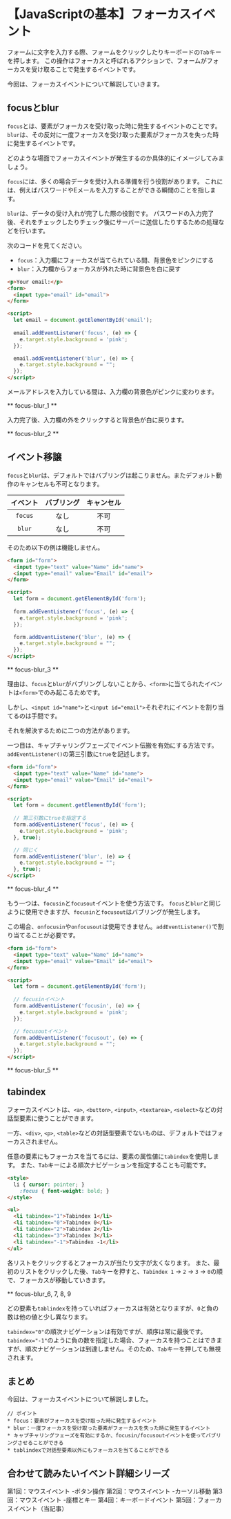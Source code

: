 # 【JavaScriptの基本】フォーカスイベント

フォームに文字を入力する際、フォームをクリックしたりキーボードの```Tab```キーを押します。
この操作はフォーカスと呼ばれるアクションで、フォームがフォーカスを受け取ることで発生するイベントです。

今回は、フォーカスイベントについて解説していきます。

## focusとblur
```focus```とは、要素がフォーカスを受け取った時に発生するイベントのことです。
```blur```は、その反対に一度フォーカスを受け取った要素がフォーカスを失った時に発生するイベントです。

どのような場面でフォーカスイベントが発生するのか具体的にイメージしてみましょう。

```focus```には、多くの場合データを受け入れる準備を行う役割があります。
これには、例えばパスワードやEメールを入力することができる瞬間のことを指します。

```blur```は、データの受け入れが完了した際の役割です。
パスワードの入力完了後、それをチェックしたりチェック後にサーバーに送信したりするための処理などを行います。

次のコードを見てください。
* ```focus```：入力欄にフォーカスが当てられている間、背景色をピンクにする
* ```blur```：入力欄からフォーカスが外れた時に背景色を白に戻す
```html
<p>Your email:</p>
<form>
  <input type="email" id="email">
</form>

<script>
  let email = document.getElementById('email');
  
  email.addEventListener('focus', (e) => {
    e.target.style.background = 'pink';
  });

  email.addEventListener('blur', (e) => {
    e.target.style.background = "";
  });
</script>
```

メールアドレスを入力している間は、入力欄の背景色がピンクに変わります。

** focus-blur_1 **

入力完了後、入力欄の外をクリックすると背景色が白に戻ります。

** focus-blur_2 **

## イベント移譲
```focus```と```blur```は、デフォルトではバブリングは起こりません。またデフォルト動作のキャンセルも不可となります。

|イベント|バブリング|キャンセル|
|:--:|:--:|:--:|
|```focus```|なし|不可|
|```blur```|なし|不可|

そのため以下の例は機能しません。
```html
<form id="form">
  <input type="text" value="Name" id="name">
  <input type="email" value="Email" id="email">
</form>

<script>
  let form = document.getElementById('form');
  
  form.addEventListener('focus', (e) => {
    e.target.style.background = 'pink';
  });

  form.addEventListener('blur', (e) => {
    e.target.style.background = "";
  });
</script>
 ```

** focus-blur_3 **

理由は、```focus```と```blur```がバブリングしないことから、```<form>```に当てられたイベントは```<form>```でのみ起こるためです。

しかし、```<input id="name">```と```<input id="email">```それぞれにイベントを割り当てるのは手間です。

それを解決するために二つの方法があります。

一つ目は、キャプチャリングフェーズでイベント伝搬を有効にする方法です。
```addEventListener()```の第三引数に```true```を記述します。
```html
<form id="form">
  <input type="text" value="Name" id="name">
  <input type="email" value="Email" id="email">
</form>

<script>
  let form = document.getElementById('form');
  
  // 第三引数にtrueを指定する
  form.addEventListener('focus', (e) => {
    e.target.style.background = 'pink';
  }, true);

  // 同じく
  form.addEventListener('blur', (e) => {
    e.target.style.background = "";
  }, true);
</script>
 ```

** focus-blur_4 **

もう一つは、```focusin```と```focusout```イベントを使う方法です。
```focus```と```blur```と同じように使用できますが、```focusin```と```focusout```はバブリングが発生します。

この場合、```onfocusin```や```onfocusout```は使用できません。```addEventListener()```で割り当てることが必要です。
```html
<form id="form">
  <input type="text" value="Name" id="name">
  <input type="email" value="Email" id="email">
</form>

<script>
  let form = document.getElementById('form');
  
  // focusinイベント
  form.addEventListener('focusin', (e) => {
    e.target.style.background = 'pink';
  });

  // focusoutイベント
  form.addEventListener('focusout', (e) => {
    e.target.style.background = "";
  });
</script>
 ```

** focus-blur_5 **

## tabindex
フォーカスイベントは、```<a>```, ```<button>```, ```<input>```, ```<textarea>```, ```<select>```などの対話型要素に使うことができます。

一方、```<div>```, ```<p>```, ```<table>```などの対話型要素でないものは、デフォルトではフォーカスされません。

任意の要素にもフォーカスを当てるには、要素の属性値に```tabindex```を使用します。
また、```Tab```キーによる順次ナビゲーションを指定することも可能です。

```html
<style>
  li { cursor: pointer; }
    :focus { font-weight: bold; }
</style>

<ul>
  <li tabindex="1">Tabindex 1</li>
  <li tabindex="0">Tabindex 0</li>
  <li tabindex="2">Tabindex 2</li>
  <li tabindex="3">Tabindex 3</li>
  <li tabindex="-1">Tabindex -1</li>
</ul>
```

各リストをクリックするとフォーカスが当たり文字が太くなります。
また、最初のリストをクリックした後、```Tab```キーを押すと、```Tabindex 1```  → ```2``` → ```3``` → ```0```の順で、フォーカスが移動していきます。

** focus-blur_6, 7, 8, 9

どの要素も```tablindex```を持っていればフォーカスは有効となりますが、```0```と負の数は他の値と少し異なります。

```tabindex="0"```の順次ナビゲーションは有効ですが、順序は常に最後です。
```tabindex="-1"```のように負の数を指定した場合、フォーカスを持つことはできますが、順次ナビゲーションは到達しません。そのため、```Tab```キーを押しても無視されます。

## まとめ
今回は、フォーカスイベントについて解説しました。

```plain
// ポイント
* focus：要素がフォーカスを受け取った時に発生するイベント
* blur：一度フォーカスを受け取った要素がフォーカスを失った時に発生するイベント
* キャプチャリングフェーズを有効にするか、focusin/focusoutイベントを使ってバブリングさせることができる
* tablindexで対話型要素以外にもフォーカスを当てることができる
```

## 合わせて読みたいイベント詳細シリーズ
第1回：マウスイベント -ボタン操作
第2回：マウスイベント -カーソル移動
第3回：マウスイベント -座標とキー
第4回：キーボードイベント
第5回：フォーカスイベント（当記事）
